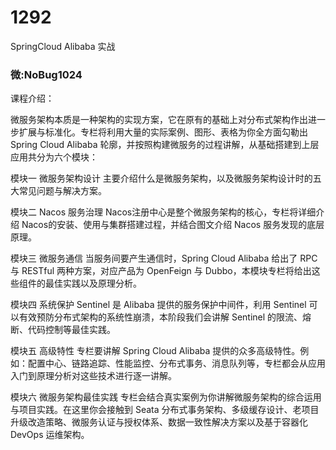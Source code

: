 # 1292
SpringCloud Alibaba 实战
### 微:NoBug1024 


课程介绍：

微服务架构本质是一种架构的实现方案，它在原有的基础上对分布式架构作出进一步扩展与标准化。专栏将利用大量的实际案例、图形、表格为你全方面勾勒出 Spring Cloud Alibaba 轮廓，并按照构建微服务的过程讲解，从基础搭建到上层应用共分为六个模块：

模块一 微服务架构设计
主要介绍什么是微服务架构，以及微服务架构设计时的五大常见问题与解决方案。

模块二 Nacos 服务治理
Nacos注册中心是整个微服务架构的核心，专栏将详细介绍 Nacos的安装、使用与集群搭建过程，并结合图文介绍 Nacos 服务发现的底层原理。

模块三 微服务通信
当服务间要产生通信时，Spring Cloud Alibaba 给出了 RPC 与 RESTful 两种方案，对应产品为 OpenFeign 与 Dubbo，本模块专栏将给出这些组件的最佳实践以及原理分析。

模块四 系统保护
Sentinel 是 Alibaba 提供的服务保护中间件，利用 Sentinel 可以有效预防分布式架构的系统性崩溃，本阶段我们会讲解 Sentinel 的限流、熔断、代码控制等最佳实践。

模块五 高级特性
专栏要讲解 Spring Cloud Alibaba 提供的众多高级特性。例如：配置中心、链路追踪、性能监控、分布式事务、消息队列等，专栏都会从应用入门到原理分析对这些技术进行逐一讲解。

模块六 微服务架构最佳实践
专栏会结合真实案例为你讲解微服务架构的综合运用与项目实践。在这里你会接触到 Seata 分布式事务架构、多级缓存设计、老项目升级改造策略、微服务认证与授权体系、数据一致性解决方案以及基于容器化 DevOps 运维架构。

